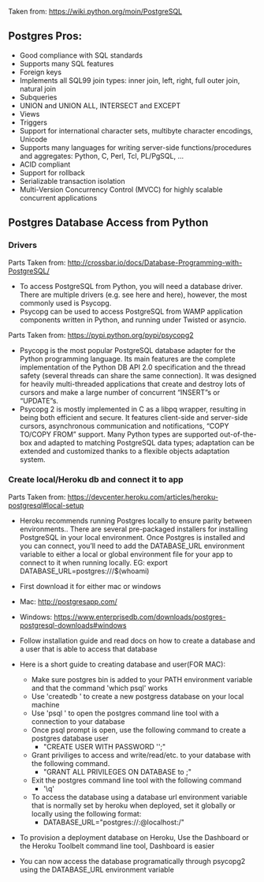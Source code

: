 Taken from: https://wiki.python.org/moin/PostgreSQL

## Postgres Pros:
- Good compliance with SQL standards
- Supports many SQL features
- Foreign keys
- Implements all SQL99 join types: inner join, left, right, full outer join, natural join
- Subqueries
- UNION and UNION ALL, INTERSECT and EXCEPT
- Views
- Triggers
- Support for international character sets, multibyte character encodings, Unicode
- Supports many languages for writing server-side functions/procedures and aggregates: Python, C, Perl, Tcl, PL/PgSQL, ...
- ACID compliant
- Support for rollback
- Serializable transaction isolation
- Multi-Version Concurrency Control (MVCC) for highly scalable concurrent applications

## Postgres Database Access from Python

### Drivers
Parts Taken from: http://crossbar.io/docs/Database-Programming-with-PostgreSQL/

- To access PostgreSQL from Python, you will need a database driver.
  There are multiple drivers (e.g. see here and here), however, the most commonly used is Psycopg.
- Psycopg can be used to access PostgreSQL from WAMP application components written in Python, and running under Twisted or asyncio.

Parts Taken from: https://pypi.python.org/pypi/psycopg2

- Psycopg is the most popular PostgreSQL database adapter for the Python programming language. Its main features are
  the complete implementation of the Python DB API 2.0 specification and the thread safety (several threads can share
  the same connection). It was designed for heavily multi-threaded applications that create and destroy lots of cursors
  and make a large number of concurrent “INSERT”s or “UPDATE”s.
- Psycopg 2 is mostly implemented in C as a libpq wrapper, resulting in being both efficient and secure. It features
  client-side and server-side cursors, asynchronous communication and notifications, “COPY TO/COPY FROM” support. Many
  Python types are supported out-of-the-box and adapted to matching PostgreSQL data types; adaptation can be extended
  and customized thanks to a flexible objects adaptation system.
  
### Create local/Heroku db and connect it to app

Parts Taken from: https://devcenter.heroku.com/articles/heroku-postgresql#local-setup

- Heroku recommends running Postgres locally to ensure parity between environments..
  There are several pre-packaged installers for installing PostgreSQL in your local environment.
  Once Postgres is installed and you can connect, you’ll need to add the DATABASE_URL environment variable to either a
  local or global environment file for your app to connect to it when running locally. EG: export DATABASE_URL=postgres:///$(whoami)
  
- First download it for either mac or windows
- Mac: http://postgresapp.com/
- Windows: https://www.enterprisedb.com/downloads/postgres-postgresql-downloads#windows
- Follow installation guide and read docs on how to create a database and a user that is able to access that database
- Here is a short guide to creating database and user(FOR MAC):
    - Make sure postgres bin is added to your PATH environment variable and that the command 'which psql' works
    - Use 'createdb <database name>' to create a new postgress database on your local machine
    - Use 'psql <database name>' to open the postgres command line tool with a connection to your database
    - Once psql prompt is open, use the following command to create a postgres database user
        - "CREATE USER <username> WITH PASSWORD '<password>';"
    - Grant priviliges to access and write/read/etc. to your database with the following command.
        - "GRANT ALL PRIVILEGES ON DATABASE <database name> to <username>;"
    - Exit the postgres command line tool with the following command
        - '\q'
    - To access the database using a database url environment variable that is normally set by heroku when deployed,
      set it globally or locally using the following format:
        - DATABASE_URL="postgres://<username>:<password>@localhost:<port>/<database name>"
        
- To provision a deployment database on Heroku, Use the Dashboard or the Heroku Toolbelt command line tool, Dashboard
  is easier
  
- You can now access the database programatically through psycopg2 using the DATABASE_URL environment variable